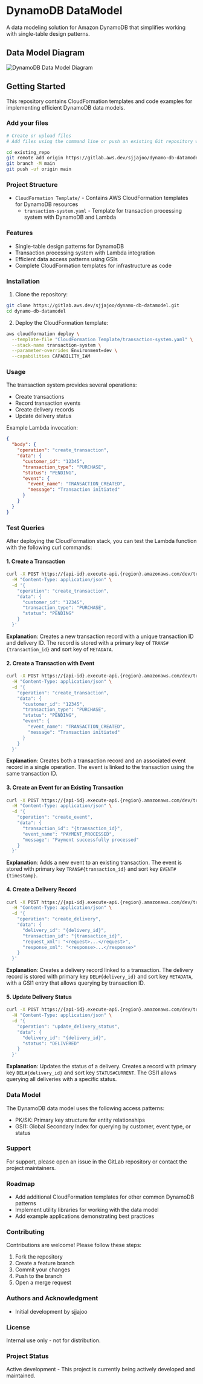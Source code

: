 # DynamoDB DataModel

A data modeling solution for Amazon DynamoDB that simplifies working with single-table design patterns.

## Data Model Diagram

![DynamoDB Data Model Diagram](images/ddb-datamodel-diagram.png)

## Getting Started

This repository contains CloudFormation templates and code examples for implementing efficient DynamoDB data models.

### Add your files

```bash
# Create or upload files
# Add files using the command line or push an existing Git repository with the following command:

cd existing_repo
git remote add origin https://gitlab.aws.dev/sjjajoo/dynamo-db-datamodel.git
git branch -M main
git push -uf origin main
```

### Project Structure

- `CloudFormation Template/` - Contains AWS CloudFormation templates for DynamoDB resources
  - `transaction-system.yaml` - Template for transaction processing system with DynamoDB and Lambda

### Features

- Single-table design patterns for DynamoDB
- Transaction processing system with Lambda integration
- Efficient data access patterns using GSIs
- Complete CloudFormation templates for infrastructure as code

### Installation

1. Clone the repository:
```bash
git clone https://gitlab.aws.dev/sjjajoo/dynamo-db-datamodel.git
cd dynamo-db-datamodel
```

2. Deploy the CloudFormation template:
```bash
aws cloudformation deploy \
  --template-file "CloudFormation Template/transaction-system.yaml" \
  --stack-name transaction-system \
  --parameter-overrides Environment=dev \
  --capabilities CAPABILITY_IAM
```

### Usage

The transaction system provides several operations:

- Create transactions
- Record transaction events
- Create delivery records
- Update delivery status

Example Lambda invocation:

```json
{
  "body": {
    "operation": "create_transaction",
    "data": {
      "customer_id": "12345",
      "transaction_type": "PURCHASE",
      "status": "PENDING",
      "event": {
        "event_name": "TRANSACTION_CREATED",
        "message": "Transaction initiated"
      }
    }
  }
}
```

### Test Queries

After deploying the CloudFormation stack, you can test the Lambda function with the following curl commands:

#### 1. Create a Transaction

```bash
curl -X POST https://{api-id}.execute-api.{region}.amazonaws.com/dev/transactions \
  -H "Content-Type: application/json" \
  -d '{
    "operation": "create_transaction",
    "data": {
      "customer_id": "12345",
      "transaction_type": "PURCHASE",
      "status": "PENDING"
    }
  }'
```
**Explanation**: Creates a new transaction record with a unique transaction ID and delivery ID. The record is stored with a primary key of `TRANS#{transaction_id}` and sort key of `METADATA`.

#### 2. Create a Transaction with Event

```bash
curl -X POST https://{api-id}.execute-api.{region}.amazonaws.com/dev/transactions \
  -H "Content-Type: application/json" \
  -d '{
    "operation": "create_transaction",
    "data": {
      "customer_id": "12345",
      "transaction_type": "PURCHASE",
      "status": "PENDING",
      "event": {
        "event_name": "TRANSACTION_CREATED",
        "message": "Transaction initiated"
      }
    }
  }'
```
**Explanation**: Creates both a transaction record and an associated event record in a single operation. The event is linked to the transaction using the same transaction ID.

#### 3. Create an Event for an Existing Transaction

```bash
curl -X POST https://{api-id}.execute-api.{region}.amazonaws.com/dev/transactions \
  -H "Content-Type: application/json" \
  -d '{
    "operation": "create_event",
    "data": {
      "transaction_id": "{transaction_id}",
      "event_name": "PAYMENT_PROCESSED",
      "message": "Payment successfully processed"
    }
  }'
```
**Explanation**: Adds a new event to an existing transaction. The event is stored with primary key `TRANS#{transaction_id}` and sort key `EVENT#{timestamp}`.

#### 4. Create a Delivery Record

```bash
curl -X POST https://{api-id}.execute-api.{region}.amazonaws.com/dev/transactions \
  -H "Content-Type: application/json" \
  -d '{
    "operation": "create_delivery",
    "data": {
      "delivery_id": "{delivery_id}",
      "transaction_id": "{transaction_id}",
      "request_xml": "<request>...</request>",
      "response_xml": "<response>...</response>"
    }
  }'
```
**Explanation**: Creates a delivery record linked to a transaction. The delivery record is stored with primary key `DEL#{delivery_id}` and sort key `METADATA`, with a GSI1 entry that allows querying by transaction ID.

#### 5. Update Delivery Status

```bash
curl -X POST https://{api-id}.execute-api.{region}.amazonaws.com/dev/transactions \
  -H "Content-Type: application/json" \
  -d '{
    "operation": "update_delivery_status",
    "data": {
      "delivery_id": "{delivery_id}",
      "status": "DELIVERED"
    }
  }'
```
**Explanation**: Updates the status of a delivery. Creates a record with primary key `DEL#{delivery_id}` and sort key `STATUS#CURRENT`. The GSI1 allows querying all deliveries with a specific status.

### Data Model

The DynamoDB data model uses the following access patterns:

- PK/SK: Primary key structure for entity relationships
- GSI1: Global Secondary Index for querying by customer, event type, or status

### Support

For support, please open an issue in the GitLab repository or contact the project maintainers.

### Roadmap

- Add additional CloudFormation templates for other common DynamoDB patterns
- Implement utility libraries for working with the data model
- Add example applications demonstrating best practices

### Contributing

Contributions are welcome! Please follow these steps:

1. Fork the repository
2. Create a feature branch
3. Commit your changes
4. Push to the branch
5. Open a merge request

### Authors and Acknowledgment

- Initial development by sjjajoo

### License

Internal use only - not for distribution.

### Project Status

Active development - This project is currently being actively developed and maintained.
